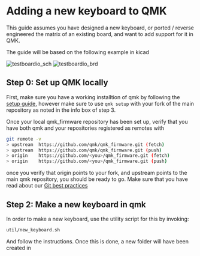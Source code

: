 # Adding a new keyboard to QMK

This guide assumes you have designed a new keyboard, or ported / reverse engineered the matrix of an existing board, and want to add support for it in QMK.

The guide will be based on the following example in kicad

![testboardio_sch](placeholder_sch.png)
![testboardio_brd](placeholder_brd.png)

## Step 0: Set up QMK locally
First, make sure you have a working installtion of qmk by following the [setup guide](https://docs.qmk.fm/#/newbs_getting_started), however make sure to use `qmk setup` with your fork of the main repository as noted in the info box of step 3.

Once your local qmk_firmware repository has been set up, verify that you have both qmk and your repositories registered as remotes with

```bash
git remote -v
> upstream	https://github.com/qmk/qmk_firmware.git (fetch)
> upstream	https://github.com/qmk/qmk_firmware.git (push)
> origin	https://github.com/<you>/qmk_firmware.git (fetch)
> origin	https://github.com/<you>/qmk_firmware.git (push)
```

once you verify that origin points to your fork, and upstream points to the main qmk repository, you should be ready to go. Make sure that you have read about our [Git best practices](https://docs.qmk.fm/#/newbs_git_best_practices)

## Step 2: Make a new keyboard in qmk
In order to make a new keyboard, use the utility script for this by invoking:

```bash
util/new_keyboard.sh
```
And follow the instructions. Once this is done, a new folder will have been created in 
